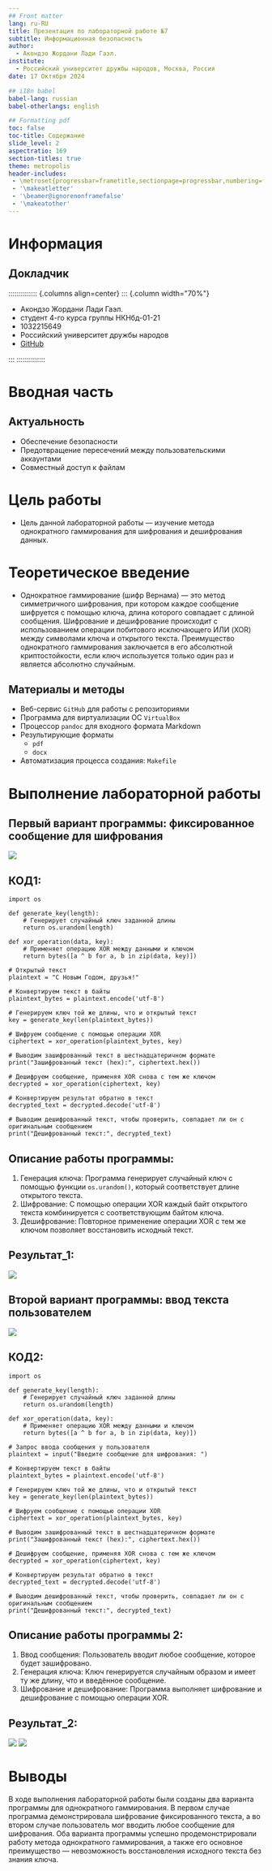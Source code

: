 ```yaml
---
## Front matter
lang: ru-RU
title: Презентация по лабораторной работе №7
subtitle: Информационная безопасность
author:
  - Акондзо Жордани Лади Гаэл.
institute:
  - Российский университет дружбы народов, Москва, Россия
date: 17 Октября 2024

## i18n babel
babel-lang: russian
babel-otherlangs: english

## Formatting pdf
toc: false
toc-title: Содержание
slide_level: 2
aspectratio: 169
section-titles: true
theme: metropolis
header-includes:
 - \metroset{progressbar=frametitle,sectionpage=progressbar,numbering=fraction}
 - '\makeatletter'
 - '\beamer@ignorenonframefalse'
 - '\makeatother'
---
```


# Информация

## Докладчик

:::::::::::::: {.columns align=center}
::: {.column width="70%"}

  * Акондзо Жордани Лади Гаэл.
  * студент 4-го курса группы НКНбд-01-21
  * 1032215649
  * Российский университет дружбы народов
  * [GitHub](https://github.com/Jordaniakondzo)

:::
::::::::::::::

# Вводная часть

## Актуальность

- Обеспечение безопасности
- Предотвращение пересечений между пользовательскими аккаунтами
- Совместный доступ к файлам

# Цель работы

* Цель данной лабораторной работы — изучение метода однократного гаммирования для шифрования и дешифрования данных.


# Теоретическое введение

* Однократное гаммирование (шифр Вернама) — это метод симметричного шифрования, при котором каждое сообщение шифруется с помощью ключа, длина которого совпадает с длиной сообщения. Шифрование и дешифрование происходит с использованием операции побитового исключающего ИЛИ (XOR) между символами ключа и открытого текста. Преимущество однократного гаммирования заключается в его абсолютной криптостойкости, если ключ используется только один раз и является абсолютно случайным.

## Материалы и методы

- Веб-сервис `GitHub` для работы с репозиториями
- Программа для виртуализации ОС `VirtualBox`
- Процессор `pandoc` для входного формата Markdown
- Результирующие форматы
	- `pdf`
	- `docx`
- Автоматизация процесса создания: `Makefile`

# Выполнение лабораторной работы

## Первый вариант программы: фиксированное сообщение для шифрования

![](image/1.png)

## КОД1:

```
import os

def generate_key(length):
    # Генерирует случайный ключ заданной длины
    return os.urandom(length)

def xor_operation(data, key):
    # Применяет операцию XOR между данными и ключом
    return bytes([a ^ b for a, b in zip(data, key)])

# Открытый текст
plaintext = "С Новым Годом, друзья!"

# Конвертируем текст в байты
plaintext_bytes = plaintext.encode('utf-8')

# Генерируем ключ той же длины, что и открытый текст
key = generate_key(len(plaintext_bytes))

# Шифруем сообщение с помощью операции XOR
ciphertext = xor_operation(plaintext_bytes, key)

# Выводим зашифрованный текст в шестнадцатеричном формате
print("Зашифрованный текст (hex):", ciphertext.hex())

# Дешифруем сообщение, применяя XOR снова с тем же ключом
decrypted = xor_operation(ciphertext, key)

# Конвертируем результат обратно в текст
decrypted_text = decrypted.decode('utf-8')

# Выводим дешифрованный текст, чтобы проверить, совпадает ли он с оригинальным сообщением
print("Дешифрованный текст:", decrypted_text)

```

## Описание работы программы:

1. Генерация ключа: Программа генерирует случайный ключ с помощью функции `os.urandom()`, который соответствует длине открытого текста.
2. Шифрование: С помощью операции XOR каждый байт открытого текста комбинируется с соответствующим байтом ключа.
3. Дешифрование: Повторное применение операции XOR с тем же ключом позволяет восстановить исходный текст.

## Результат_1:

![](image/2.png)

##  Второй вариант программы: ввод текста пользователем

![](image/3.png)

## КОД2:

```
import os

def generate_key(length):
    # Генерирует случайный ключ заданной длины
    return os.urandom(length)

def xor_operation(data, key):
    # Применяет операцию XOR между данными и ключом
    return bytes([a ^ b for a, b in zip(data, key)])

# Запрос ввода сообщения у пользователя
plaintext = input("Введите сообщение для шифрования: ")

# Конвертируем текст в байты
plaintext_bytes = plaintext.encode('utf-8')

# Генерируем ключ той же длины, что и открытый текст
key = generate_key(len(plaintext_bytes))

# Шифруем сообщение с помощью операции XOR
ciphertext = xor_operation(plaintext_bytes, key)

# Выводим зашифрованный текст в шестнадцатеричном формате
print("Зашифрованный текст (hex):", ciphertext.hex())

# Дешифруем сообщение, применяя XOR снова с тем же ключом
decrypted = xor_operation(ciphertext, key)

# Конвертируем результат обратно в текст
decrypted_text = decrypted.decode('utf-8')

# Выводим дешифрованный текст, чтобы проверить, совпадает ли он с оригинальным сообщением
print("Дешифрованный текст:", decrypted_text)

```

## Описание работы программы 2:
1. Ввод сообщения: Пользователь вводит любое сообщение, которое будет зашифровано.
2. Генерация ключа: Ключ генерируется случайным образом и имеет ту же длину, что и введённое сообщение.
3. Шифрование и дешифрование: Программа выполняет шифрование и дешифрование с помощью операции XOR.

## Результат_2:

![](image/4.png)
![](image/5.png)

# Выводы

В ходе выполнения лабораторной работы были созданы два варианта программы для однократного гаммирования. В первом случае программа демонстрировала шифрование фиксированного текста, а во втором случае пользователь мог вводить любое сообщение для шифрования. Оба варианта программы успешно продемонстрировали работу метода однократного гаммирования, а также его основное преимущество — невозможность восстановления исходного текста без знания ключа.